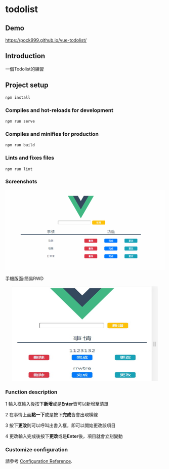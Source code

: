 # todolist

## Demo
https://pock999.github.io/vue-todolist/

## Introduction
一個Todolist的練習


## Project setup
```
npm install
```

### Compiles and hot-reloads for development
```
npm run serve
```

### Compiles and minifies for production
```
npm run build
```

### Lints and fixes files
```
npm run lint
```

### Screenshots
![Demo](https://raw.githubusercontent.com/pock999/vue-todolist/master/demo-img/todolist-demo.gif)


手機版面:簡易RWD
<p align="center">
    <img width="460" height="300" src="https://raw.githubusercontent.com/pock999/vue-todolist/master/demo-img/todolist-ezrwd.jpg">
</p>

### Function description

1 輸入框輸入後按下**新增**或是**Enter**皆可以新增至清單

2 在事情上面**點一下**或是按下**完成**皆會出現橫線

3 按下**更改**則可以呼叫出書入框，即可以開始更改該項目

4 更改輸入完成後按下**更改**或是**Enter**後，項目就會立刻變動

### Customize configuration
請參考 [Configuration Reference](https://cli.vuejs.org/config/).
